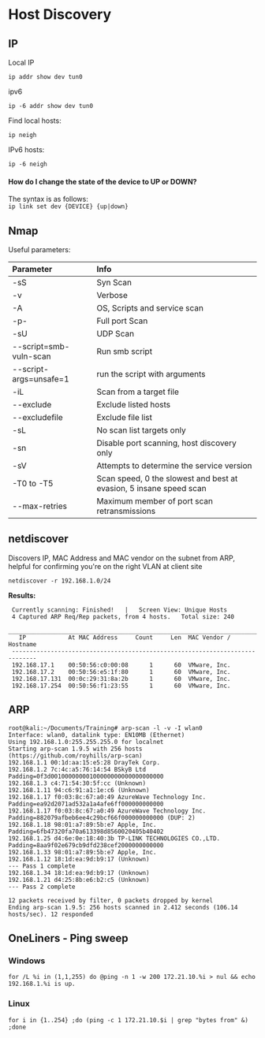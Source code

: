 # Host Discovery

## IP

Local IP

```text
ip addr show dev tun0
```

ipv6

```text
ip -6 addr show dev tun0
```

Find local hosts:

`ip neigh`

IPv6 hosts:

`ip -6 neigh` 

#### How do I change the state of the device to UP or DOWN?

The syntax is as follows:  
`ip link set dev {DEVICE} {up|down}`

## Nmap

Useful parameters: 

| Parameter | Info |
| :--- | :--- |
| -sS  | Syn Scan  |
| -v | Verbose |
| -A  | OS, Scripts and service scan  |
| -p-  | Full port Scan  |
| -sU  | UDP Scan  |
| --script=smb-vuln-scan  | Run smb script  |
| --script-args=unsafe=1  | run the script with arguments  |
| -iL  | Scan from a target file  |
| --exclude  | Exclude listed hosts  |
| --excludefile  | Exclude file list  |
| -sL   | No scan list targets only  |
| -sn  | Disable port scanning, host discovery only  |
| -sV   | Attempts to determine the service version  |
| -T0 to -T5  | Scan speed, 0 the slowest and best at evasion, 5 insane speed scan  |
| --max-retries  | Maximum member of port scan retransmissions  |

## netdiscover

Discovers IP, MAC Address and MAC vendor on the subnet from ARP, helpful for confirming you're on the right VLAN at client site

`netdiscover -r 192.168.1.0/24` 

**Results:** 

```text
 Currently scanning: Finished!   |   Screen View: Unique Hosts                  
 4 Captured ARP Req/Rep packets, from 4 hosts.   Total size: 240                
 _____________________________________________________________________________ 
   IP            At MAC Address     Count     Len  MAC Vendor / Hostname       
 ----------------------------------------------------------------------------- 
 192.168.17.1    00:50:56:c0:00:08      1      60  VMware, Inc.                 
 192.168.17.2    00:50:56:e5:1f:80      1      60  VMware, Inc.                 
 192.168.17.131  00:0c:29:31:8a:2b      1      60  VMware, Inc.                 
 192.168.17.254  00:50:56:f1:23:55      1      60  VMware, Inc.     
```

## ARP

```text
root@kali:~/Documents/Training# arp-scan -l -v -I wlan0  
Interface: wlan0, datalink type: EN10MB (Ethernet) 
Using 192.168.1.0:255.255.255.0 for localnet 
Starting arp-scan 1.9.5 with 256 hosts (https://github.com/royhills/arp-scan) 
192.168.1.1 00:1d:aa:15:e5:28 DrayTek Corp. 
192.168.1.2 7c:4c:a5:76:14:54 BSkyB Ltd Padding=0f3d00100000000100000000000000000000 
192.168.1.3 c4:71:54:30:5f:cc (Unknown) 
192.168.1.11 94:c6:91:a1:1e:c6 (Unknown) 
192.168.1.17 f0:03:8c:67:a0:49 AzureWave Technology Inc.  
Padding=ea92d2071ad532a1a4afe6ff000000000000 
192.168.1.17 f0:03:8c:67:a0:49 AzureWave Technology Inc.  
Padding=882079afbeb6ee4c29bcf66f000000000000 (DUP: 2) 
192.168.1.18 98:01:a7:89:5b:e7 Apple, Inc. Padding=6fb47320fa70a613398d8560020405b40402 
192.168.1.25 d4:6e:0e:18:40:3b TP-LINK TECHNOLOGIES CO.,LTD.  
Padding=8aa9f02e679cb9dfd238cef2000000000000 
192.168.1.33 98:01:a7:89:5b:e7 Apple, Inc. 
192.168.1.12 18:1d:ea:9d:b9:17 (Unknown) 
--- Pass 1 complete 
192.168.1.34 18:1d:ea:9d:b9:17 (Unknown) 
192.168.1.21 d4:25:8b:e6:b2:c5 (Unknown) 
--- Pass 2 complete 

12 packets received by filter, 0 packets dropped by kernel 
Ending arp-scan 1.9.5: 256 hosts scanned in 2.412 seconds (106.14 hosts/sec). 12 responded 
```

## OneLiners - Ping sweep

### Windows

`for /L %i in (1,1,255) do @ping -n 1 -w 200 172.21.10.%i > nul && echo 192.168.1.%i is up.`

### Linux

`for i in {1..254} ;do (ping -c 1 172.21.10.$i | grep "bytes from" &) ;done`

